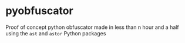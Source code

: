 # pyobfuscator

Proof of concept python obfuscator made in less than n hour and a half using the `ast` and `astor` Python packages